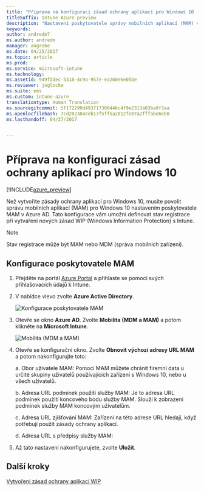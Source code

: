 ```yaml
---
title: "Příprava na konfiguraci zásad ochrany aplikací pro Windows 10 | Dokumentace Microsoftu"
titleSuffix: Intune Azure preview
description: "Nastavení poskytovatele správy mobilních aplikací (MAM) v Azure AD"
keywords: 
author: andredm7
ms.author: andredm
manager: angrobe
ms.date: 04/25/2017
ms.topic: article
ms.prod: 
ms.service: microsoft-intune
ms.technology: 
ms.assetid: 949fddec-5318-4c9a-957e-ea260e6e05be
ms.reviewer: joglocke
ms.suite: ems
ms.custom: intune-azure
translationtype: Human Translation
ms.sourcegitcommit: 5f172290d493717308446c4f9e2313a03ba8f3aa
ms.openlocfilehash: 7cd202384eeb17f5ff5a2812fe87a2fffabe6eb0
ms.lasthandoff: 04/27/2017


---
```


# <a name="get-ready-to-configure-app-protection-policies-for-windows-10"></a>Příprava na konfiguraci zásad ochrany aplikací pro Windows 10

[!INCLUDE[azure_preview](../includes/azure_preview.md)]

Než vytvoříte zásady ochrany aplikací pro Windows 10, musíte povolit správu mobilních aplikací (MAM) pro Windows 10 nastavením poskytovatele MAM v Azure AD. Tato konfigurace vám umožní definovat stav registrace při vytváření nových zásad WIP (Windows Information Protection) s Intune.

> [!NOTE]
> Stav registrace může být MAM nebo MDM (správa mobilních zařízení).

## <a name="to-configure-the-mam-provider"></a>Konfigurace poskytovatele MAM

1.  Přejděte na portál [Azure Portal](https://portal.azure.com/) a přihlaste se pomocí svých přihlašovacích údajů k Intune.

2.  V nabídce vlevo zvolte **Azure Active Directory**.

    ![Konfigurace poskytovatele MAM](../media/AppManagement/mam-provider-sc-1.png)

3.  Otevře se okno **Azure AD**. Zvolte **Mobilita (MDM a MAM)** a potom klikněte na **Microsoft Intune**.

    ![Mobilita (MDM a MAM)](../media/AppManagement/mam-provider-sc-1.png)

4.  Otevře se konfigurační okno. Zvolte **Obnovit výchozí adresy URL MAM** a potom nakonfigurujte toto:

    a.  Obor uživatele MAM: Pomocí MAM můžete chránit firemní data u určité skupiny uživatelů používajících zařízení s Windows 10, nebo u všech uživatelů.

    b.  Adresa URL podmínek použití služby MAM: Je to adresa URL podmínek použití koncového bodu služby MAM. Slouží k zobrazení podmínek služby MAM koncovým uživatelům.

    c.  Adresa URL zjišťování MAM: Zařízení na této adrese URL hledají, když potřebují použít zásady ochrany aplikací.

    d.  Adresa URL s předpisy služby MAM:

5.  Až tato nastavení nakonfigurujete, zvolte **Uložit**.

## <a name="next-steps"></a>Další kroky

[Vytvoření zásad ochrany aplikací WIP](https://docs.microsoft.com/intune-azure/manage-apps/create-windows-information-protection-policy-with-intune)

